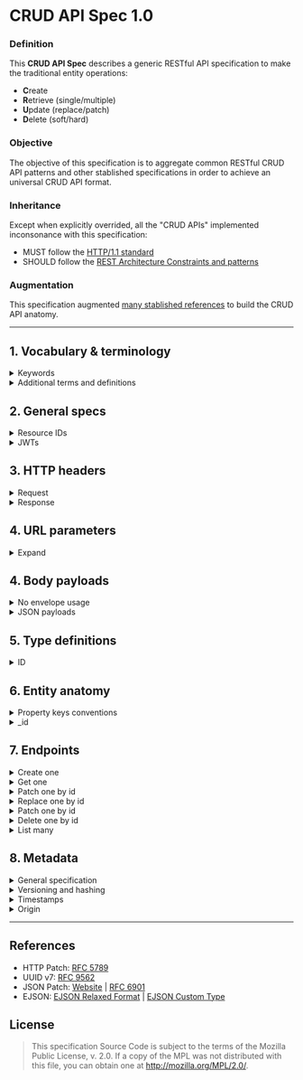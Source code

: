 # CRUD API Spec 1.0

### Definition
This **CRUD API Spec** describes a generic RESTful API specification to make the traditional entity operations:
- **C**reate
- **R**etrieve (single/multiple)
- **U**pdate (replace/patch)
- **D**elete (soft/hard)

### Objective
The objective of this specification is to aggregate common RESTful CRUD API patterns and other stablished specifications in order to achieve an universal CRUD API format.

### Inheritance

Except when explicitly overrided, all the "CRUD APIs" implemented inconsonance with this specification:
- MUST follow the [HTTP/1.1 standard](https://datatracker.ietf.org/doc/html/rfc2616)
- SHOULD follow the [REST Architecture Constraints and patterns](https://restfulapi.net/)

### Augmentation

This specification augmented [many stablished references](#references) to build the CRUD API anatomy.

---

## 1. Vocabulary & terminology
<details>
  <summary>Keywords</summary>

  ### Keywords
  The key words "MUST", "MUST NOT", "REQUIRED", "SHALL", "SHALL
    NOT", "SHOULD", "SHOULD NOT", "RECOMMENDED",  "MAY", and
    "OPTIONAL" in this document are to be interpreted as described in
    [RFC 2119](https://datatracker.ietf.org/doc/html/rfc2119).

</details>

<details>
  <summary>Additional terms and definitions</summary>

  ### Additional terms and definitions
  | Term | Definition |
  | --- | --- |
  | `slug` | a string in format `^[a-zA-Z0-9_-]+$` |
  | `uuid-hex` | an UUID represented in [default encoding format](https://datatracker.ietf.org/doc/html/rfc4122#section-3) (hexadecimal, lowercase, hyphens) |
  | `uuid-base64` | an UUID byte array represented as a base64 string (without hyphens) |
  | `uuid-ejson` | an UUID represented as a JSON object and formatted as an EJSON Custom Type, as described in [ID section](#id) |
  | Resource ID | an entity resource unique identification, such as specified in [#resource-ids] section

</details>

## 2. General specs
<details>
  <summary>Resource IDs</summary>

  ### Resource IDs
  - 🔴MUST be represented as a [`slug`](#1-vocabulary--terminology)
  - 🟡SHOULD be [`uuid-hex`](#1-vocabulary--terminology) or [`uuid-base64`](#1-vocabulary--terminology)

</details>

<details>
  <summary>JWTs</summary>

  When using JWTs, the following claims apply:

  - `sub` is 🔴REQUIRED to identify the end user performing the request. It 🟡SHOULD be an [URN](https://datatracker.ietf.org/doc/html/rfc8141) or an e-mail.
  - `email` 🟡SHOULD be used to help the API to set the author metadata information as an alternative to `sub` claim.
  - `azp` 🔵MAY indicate a Tenant ID that should be used to authorize and filter requests.

</details>

## 3. HTTP headers
<details>
  <summary>Request</summary>
  
  ### Request
  | Header | Requirements |
  | ---  | --- |
  | Accept | 🔴MUST be always present |

</details>


<details>
  <summary>Response</summary>
    
  ### Response
  | Header | Requirements |
  | ---  | --- |
  | Content-Type | 🔴MUST be always present and match the accepted media type. |
  | ETag | 🔴MUST be the same value as the [`_meta.hash`](#Versioning-and-hashing) property. |
  | Last-Modified | 🔴MUST be the same value as the [`_meta.updated.timestamp`](#Timestamps) property. |
  | Link | 🔴MUST follow the [`Metadata section`](#8-metadata). Possible relations are `author, convertedfrom`. |
  | X-Request-Id | 🟡SHOULD be a fresh [`uuid-hex`](#1-vocabulary--terminology). |

</details>

## 4. URL parameters
<details>
  <summary>Expand</summary>

  ### Path parameters
  | Parameter | Requirements |
  | ---  | --- |
  | `:id` | 🔴MUST be `alphanumeric+hiphen+under`. 🟡SHOULD be a valid UUID encoded as hex or base64 string |
  | `:entity` | 🔴MUST be `alphanumeric+hiphen+under`. |
  
</details>

## 4. Body payloads
<details>
  <summary>No envelope usage</summary>

  ### No envelope usage
  - Request and response bodies 🔴MUST represent literally the entities objects and its top-level attributes
  - Entities objects 🔴MUST NOT be wrapped in envelopes, such as `data`, `response`, `result` or any similar.
  - Related entity resources that are not explicitly stored inside entity objects 🔴MUST be referenced using the [HTTP Link header](https://developer.mozilla.org/pt-BR/docs/Web/HTTP/Headers/Link) and these relations 🔴MUST use one of the [IANA Link Relations](https://www.iana.org/assignments/link-relations/link-relations.xhtml).

</details>

<details>
  <summary>JSON payloads</summary>
  
  ### JSON payloads
  - When using JSON as the serialization method for request/response payloads, the content-type 🟡SHOULD be `application/vnd.ejson+json`.
  - When serializing language-specific types, EJSON serialization 🟡SHOULD be used in order to preserve the type information and to make sure that strongly-typed values are always represented as strings
    - The default [MongoDB EJSON specification in relaxed format](https://www.mongodb.com/docs/upcoming/reference/mongodb-extended-json/) 🔴MUST be used to serialize the most common complex types
    - Additionally, the [Meteor EJSON specification](https://docs.meteor.com/api/ejson#EJSON-addType) 🔵MAY be used to serialize other custom types
  
</details>

## 5. Type definitions
<details>
  <summary>ID</summary>

  ### ID
  - The ID type 🔴MUST be an object with the following properties below:
    - `$type`: must be `"uuid"`
    - `$hex`: the standardized `uuid-hex` representation of the UUID value
    - `$64`: the alternative `uuid-base64` representation of the UUID value
 
</details>

## 6. Entity anatomy
<details>
  <summary>Property keys conventions</summary>

  ### Property keys conventions
  - Properties prefixed by underscores `_` 🟡SHOULD NOT be used unless specified by this specification. They are reservated for properties that affects the operations behaviors.
  - It is 🟡RECOMMENDED, although it is not important, to use `camelCase` as the default naming convention for properties keys 
 
</details>

<details>
  <summary>_id</summary>

  ### `_id`
  - All entity objects 🔴MUST have an `_id` property.
  - The type of this property 🟡SHOULD be the [ID type](#id)
    - When it is not possible to use the [ID type](#id), the property type 🟡SHOULD be a [`slug`](#1-vocabulary--terminology)
 
</details>

## 7. Endpoints
<details>
  <summary>Create one</summary>

  ### Create one
  ```
  POST /:entity/
  ```
  - Request body
    -  Top level: an entity object
    -  `_id` property is accepted if is a valid UUID-ejson
</details>

<details>
  <summary>Get one</summary>

  ### Get one
  ```
  GET /:entity/:id
  ```

  - Link rel=collection header
</details>

<details>
  <summary>Patch one by id</summary>

  ### Patch one by id
  ```
  PATCH /:entity/:id
  ```
  - Request body
    - Top level: either one of:
      - (Short form) a partial entity object that describes each property/value that must be replaced
      - (Long form) a [JSON Patch](https://jsonpatch.com/) operations array
    -  `_id` is forbidden
</details>

<details>
  <summary>Replace one by id</summary>

  ### Replace one by id
  ```
  PUT /:entity/:id
  ```
  - The same definition as [Create one](#create-one)

</details>

<details>
  <summary>Patch one by id</summary>

  ### Replace one by id
  ```
  PUT /:entity/:id
  ```
  - The same definition as [Create one](#create-one)

</details>
 
<details>
  <summary>Delete one by id</summary>

  ### Replace one by id
  ```
  DELETE /:entity/:id?[force=true]
  ```
  - Request query
    - `force=true` (optional): if it is present, the resouce MUST be permanently deleted. Otherwise, the entity object should be softly deleted in the server by setting the property `_meta.status` to `ARCHIVED`.
  - Response status: `204`

</details>

<details>
  <summary>List many</summary>

  ### List many
  ```
  GET /:entity?[status]&[sort]&[fields]&[page]&[per_page]
  ```
  - Request query
    - `status` (optional):
      - one of the enum values: `published` (default if ommited), `drafts` or `archived`.
      - Multiple values are accepted in comma-separated format.
      - Example: `published,drafts`.
    - `sort` (optional):
      - one or many entity property keys for sorting.
      - Multiple values are accepted in comma-separated format.
      - Dot-notation should be used for nested properties.
      - The `-` hyphen should be used together with a property key to indicate a descending order.
    - `fields` (optional):
      - one or many entity property keys for projection.
      - Multiple values are accepted in comma-separated format.
      - Dot-notation should be used for nested properties.
      - The `-` hyphen should be used together with a property key to omit a property.
  
  #### Pagination

  Link rels
  first
  current
  last
  next
  prev
</details>

## 8. Metadata
<details>
  <summary>General specification</summary>

  ### General specification
  - All entities compliant with this specification 🔴MUST include the metadata information described in this section.
  - Single entities responses 🔴MUST use the appropriate HTTP headers defined in this section to provide metadata information.
  - Entities responses containing either a single or multiple objects, 🟡SHOULD include metadata information aggregated inside the `_meta` property.
    - When the `?meta=true` parameter is included in the endpoint URL query, the objects 🔴MUST include the `_meta` property.
  - An entity object 🔵MAY have duplicated metadata information in other entity properties beyond the `_meta` property.
  - Although many API data sources do not have the capability of storing nested objects, thie `_meta` property 🔴MUST be always a nested object regardless the storage implementation.
  - The `_meta` property 🔴MUST be ignored in every write request payload (create, patch, replace). The metadata information is intended to be set by the API server, not the client.
</details>


<details>
  <summary>Versioning and hashing</summary>

  ### Versioning and hashing

  | Header | Value |
  | --- | --- |
  | ETag | `_meta.hash` |
  
  - All entities 🔴MUST include a `_meta.version` property. This property value 🔴MUST start with the number 1 at the object creation and 🔴MUST be incremented by one at every modification of the object (patch or replace operations).
  - All entities 🔴MUST have a `_meta.hash` property. The value 🔴MUST be a hashed string of the concatenation of the shortest value of the `_id` property and the `_meta.version` value (i.e. `[_id.$base64][_meta.version]`. The hashing algorithm 🟡SHOULD be CRC32 for optimization.

</details>

<details>
  <summary>Timestamps</summary>

  ### Timestamps

  | Header | Value |
  | --- | --- |
  | Last-Modified | `_meta.updated.timestamp` 🔴REQUIRED |
  | Link | `urn:<_meta.updated.author>; rel=author` 🔵OPTIONAL |

  - All entities 🔴MUST include a `_meta.events` property with the following properties:
    - `created`: (🔴REQUIRED) metadata information about the creation event
    - `updated`: (🔴REQUIRED metadata information about the last time the object was modified, including the creation
  - The `created` and `updated` properties 🔴MUST be objects with the following properties:
    - `timestamp` (🔴REQUIRED): a JavaScript date representing when the event occurred
    - `author` (🔵OPTIONAL): the author ID or e-mail of the operation actor, if applicable
    - `reason` (🔵OPTIONAL): the system comments about the operation
    - `comments` (🔵OPTIONAL): the end-user comments about the operation

</details>

<details>
  <summary>Origin</summary>

  ### Origin

  | Header | Value |
  | --- | --- |
  | Link | `<URL>; rel=convertedfrom` 🔵OPTIONAL if it is possible to link using an URL, either absolute or relative |

  - If an entity object was cloned/generated from another object, it 🟡SHOULD have a `_meta.origin` property with the following nested properties:
    - `realm`: 🔴MUST be used when the object was cloned/generated from another source. Its value 🟡SHOULD be an universal representation of the source, like an Internet Domain Name.
    - `type`: 🔴MUST be used when the source object had a different type than the current object. Its value 🟡SHOULD be the name of the foreign entity.
    - `id`: 🔴MUST be used to indicate the original Resource ID.

</details>

---

## References

- HTTP Patch: [RFC 5789](https://datatracker.ietf.org/doc/html/rfc5789)
- UUID v7: [RFC 9562](https://www.rfc-editor.org/rfc/rfc9562#section-5.7)
- JSON Patch: [Website](https://jsonpatch.com/) | [RFC 6901](https://datatracker.ietf.org/doc/html/rfc6901/)
- EJSON: [EJSON Relaxed Format](https://www.mongodb.com/docs/upcoming/reference/mongodb-extended-json/) | [EJSON Custom Type](https://docs.meteor.com/api/ejson#EJSON-addType)

## License

> This specification Source Code is subject to the terms of the Mozilla Public License, v. 2.0. If a copy of the MPL was not distributed with this file, you can obtain one at http://mozilla.org/MPL/2.0/.
